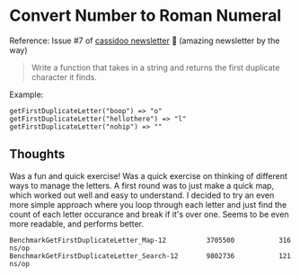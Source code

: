 # Convert Number to Roman Numeral

Reference: Issue #7 of [cassidoo newsletter](https://cassidoo.co/newsletter/) 🎉 (amazing newsletter by the way)

> Write a function that takes in a string and returns the first duplicate character it finds.

Example:

```console
getFirstDuplicateLetter("boop") => "o"
getFirstDuplicateLetter("hellothere") => "l"
getFirstDuplicateLetter("nohip") => ""
```

## Thoughts

Was a fun and quick exercise! Was a quick exercise on thinking of different ways to manage the letters. A first round was to just make a quick map, which worked out well and easy to understand. I decided to try an even more simple approach where you loop through each letter and just find the count of each letter occurance and break if it's over one. Seems to be even more readable, and performs better.

```console
BenchmarkGetFirstDuplicateLetter_Map-12       	 3705500	       316 ns/op
BenchmarkGetFirstDuplicateLetter_Search-12    	 9802736	       121 ns/op
```